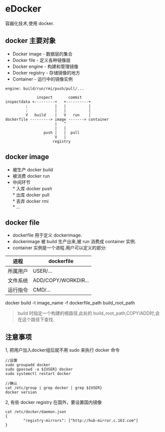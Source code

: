 # eDocker

容器化技术,使用 docker.


## docker 主要对象

- Docker image  -  数据层的集合  
- Docker file  -  定义各种镜像层  
- Docker engine  -  构建和管理镜像  
- Docker registry  -   存储镜像的地方  
- Container  -  运行中的镜像实例  



```
engine: build/run/rmi/push/pull/...

              inspect       commit 
inspectdata <---------+   +----------+
         :            |   |          |
         :            |   |          |
         V   build    |   V   run    |
dockerfile ---------> image -------> container
                      |   ^
                      |   |
                 push |   |  pull 
                      V   |
                     registry
```
## docker image  
  
* 被生产 docker build
* 被消费 docker run
* 中间环节  
       * 入库 docker push  
       * 出库 docker pull  
       * 丢弃 docker rmi  
       * ...

## docker file  
  
* dockerfile 用于定义 dockerimage.
* dockerimage 被 build 生产出来,被 run 消费成 container 实例.
* container 实例是一个进程.用户可以定义的部分:

进程    | dockerfile
-------|------------  
所属用户|  USER/...  
文件系统|  ADD/COPY/WORKDIR...  
运行指令|  CMD/...   

docker build -t image_name -f dockerfile_path  build_root_path
> build 时指定一个构建的根路径,此处的 build_root_path,COPY/ADD时,会在这个路径下查找.

## 注意事项

1, 把用户加入docker组后就不用 sudo 来执行 docker 命令
```
//设置
sudo groupadd docker
sudo gpasswd -a ${USER} docker
sudo systemctl restart docker

//确认
cat /etc/group | grep docker | grep ${USER}
docker version
```

2, 有些 docker registry 在国外，要设置国内镜像
```
cat /etc/docker/daemon.json
{
        "registry-mirrors": ["http://hub-mirror.c.163.com"]
}
```